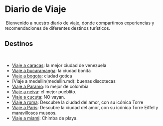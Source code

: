 # Diario de Viaje
​
Bienvenido a nuestro diario de viaje, donde compartimos experiencias y recomendaciones de diferentes destinos turísticos.
​
## Destinos
​
- [Viaje a caracas](caracas.md): la mejor ciudad de venezuela
- [Viaje a bucaramanga](burcaramanga.md): la ciudad bonita
- [Viaje a bogota](bogota.md): ciudad gotica
- [Viaje a medellin(medellin.md): buenas discotecas
- [Viaje a Paramo](paramo.md): lo mejor de colombia
- [Viaje a neiva](neiva.md): el mejor pueblito.
- [Viaje a cucuta](cucuta.md): NO vayan.
- [Viaje a roma](roma.md): Descubre la ciudad del amor, con su icónica Torre  
- [Viaje a Paris](paris.md): Descubre la ciudad del amor, con su icónica Torre Eiffel y maravillosos museos.
- [Viaje a miami](miami.md): Chimba de playa.
